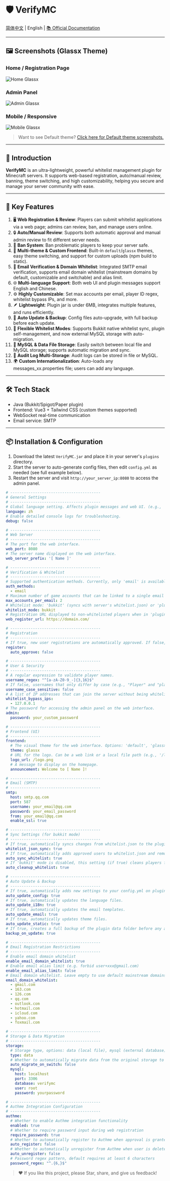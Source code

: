 # 🛡️ VerifyMC

[简体中文](README_zh.md) | English | [📚 Official Documentation](https://kitemc.com/docs/VerifyMC/)

---

## 🖼️ Screenshots (Glassx Theme)

### Home / Registration Page
![Home Glassx](docs/screenshot-home-glassx.png)

### Admin Panel
![Admin Glassx](docs/screenshot-admin-glassx.png)

### Mobile / Responsive
![Mobile Glassx](docs/screenshot-mobile-glassx.png)

> Want to see Default theme? [Click here for Default theme screenshots.](./README_default.md)

---

## 🚀 Introduction

**VerifyMC** is an ultra-lightweight, powerful whitelist management plugin for Minecraft servers. It supports web-based registration, auto/manual review, banning, theme switching, and high customizability, helping you secure and manage your server community with ease.

---

## 📝 Key Features

1. 🖥️ **Web Registration & Review**: Players can submit whitelist applications via a web page; admins can review, ban, and manage users online.
2. 🔒 **Auto/Manual Review**: Supports both automatic approval and manual admin review to fit different server needs.
3. 🚫 **Ban System**: Ban problematic players to keep your server safe.
4. 🎨 **Multi-theme & Custom Frontend**: Built-in `default`/`glassx` themes, easy theme switching, and support for custom uploads (npm build to static).
5. 📨 **Email Verification & Domain Whitelist**: Integrated SMTP email verification, supports email domain whitelist (mainstream domains by default, customizable and switchable) and alias limit.
6. 🌐 **Multi-language Support**: Both web UI and plugin messages support English and Chinese.
7. ⚙️ **Highly Customizable**: Set max accounts per email, player ID regex, whitelist bypass IPs, and more.
8. 🪶 **Lightweight**: Plugin jar is under 6MB, integrates multiple features, and runs efficiently.
9. 🔄 **Auto Update & Backup**: Config files auto-upgrade, with full backup before each update.
10. 🧩 **Flexible Whitelist Modes**: Supports Bukkit native whitelist sync, plugin self-management, and now external MySQL storage with auto-migration.
11. 💾 **MySQL & Data File Storage**: Easily switch between local file and MySQL storage; supports automatic migration and sync.
12. 📝 **Audit Log Multi-Storage**: Audit logs can be stored in file or MySQL.
13. 🌍 **Custom Internationalization**: Auto-loads any messages_xx.properties file; users can add any language.

---

## 🛠️ Tech Stack

- Java (Bukkit/Spigot/Paper plugin)
- Frontend: Vue3 + Tailwind CSS (custom themes supported)
- WebSocket real-time communication
- Email service: SMTP

---

## 📦 Installation & Configuration

1. Download the latest `VerifyMC.jar` and place it in your server's `plugins` directory.
2. Start the server to auto-generate config files, then edit `config.yml` as needed (see full example below).
3. Restart the server and visit `http://your_server_ip:8080` to access the admin panel.

```yaml
# ----------------------------------------
# General Settings
# ----------------------------------------
# Global language setting. Affects plugin messages and web UI. (e.g., 'zh', 'en')
language: zh
# Enable detailed console logs for troubleshooting.
debug: false

# ----------------------------------------
# Web Server
# ----------------------------------------
# The port for the web interface.
web_port: 8080
# The server name displayed on the web interface.
web_server_prefix: '[ Name ]'

# ----------------------------------------
# Verification & Whitelist
# ----------------------------------------
# Supported authentication methods. Currently, only 'email' is available.
auth_methods:
  - email
# Maximum number of game accounts that can be linked to a single email address.
max_accounts_per_email: 2
# Whitelist mode: 'bukkit' (syncs with server's whitelist.json) or 'plugin' (uses internal database).
whitelist_mode: bukkit
# Registration URL displayed to non-whitelisted players when in 'plugin' mode.
web_register_url: https://domain.com/

# ----------------------------------------
# Registration
# ----------------------------------------
# If true, new user registrations are automatically approved. If false, they require manual admin approval.
register:
  auto_approve: false

# ----------------------------------------
# User & Security
# ----------------------------------------
# A regular expression to validate player names.
username_regex: "^[a-zA-Z0-9_-]{3,16}$"
# If false, usernames that only differ by case (e.g., "Player" and "player") are treated as the same.
username_case_sensitive: false
# A list of IP addresses that can join the server without being whitelisted.
whitelist_bypass_ips:
  - 127.0.0.1
# The password for accessing the admin panel on the web interface.
admin:
  password: your_custom_password

# ----------------------------------------
# Frontend (UI)
# ----------------------------------------
frontend:
  # The visual theme for the web interface. Options: 'default', 'glassx'.
  theme: glassx
  # URL for the logo. Can be a web link or a local file path (e.g., '/logo.png').
  logo_url: /logo.png
  # A message to display on the homepage.
  announcement: Welcome to [ Name ]!

# ----------------------------------------
# Email (SMTP)
# ----------------------------------------
smtp:
  host: smtp.qq.com
  port: 587
  username: your_email@qq.com
  password: your_email_password
  from: your_email@qq.com
  enable_ssl: true

# ----------------------------------------
# Sync Settings (for bukkit mode)
# ----------------------------------------
# If true, automatically syncs changes from whitelist.json to the plugin's database.
whitelist_json_sync: true
# If true, automatically adds approved users to whitelist.json and removes banned/deleted users.
auto_sync_whitelist: true
# If 'bukkit' mode is disabled, this setting (if true) cleans players from whitelist.json.
auto_cleanup_whitelist: true

# ----------------------------------------
# Auto Update & Backup
# ----------------------------------------
# If true, automatically adds new settings to your config.yml on plugin updates.
auto_update_config: true
# If true, automatically updates the language files.
auto_update_i18n: true
# If true, automatically updates the email templates.
auto_update_email: true
# If true, automatically updates theme files.
auto_update_static: true
# If true, creates a full backup of the plugin data folder before any auto-updates.
backup_on_update: true 

# ----------------------------------------
# Email Registration Restrictions
# ----------------------------------------
# Enable email domain whitelist
enable_email_domain_whitelist: true
# Enable email alias limit (e.g. forbid user+xxx@gmail.com)
enable_email_alias_limit: false
# Email domain whitelist. Leave empty to use default mainstream domains
email_domain_whitelist:
  - gmail.com
  - 163.com
  - 126.com
  - qq.com
  - outlook.com
  - hotmail.com
  - icloud.com
  - yahoo.com
  - foxmail.com 

# ----------------------------------------
# Storage & Data Migration
# ----------------------------------------
storage:
  # Storage type, options: data (local file), mysql (external database)
  type: data
  # Whether to automatically migrate data from the original storage to the new storage when switching storage.type (e.g., data→mysql or mysql→data)
  auto_migrate_on_switch: false
  mysql:
    host: localhost
    port: 3306
    database: verifymc
    user: root
    password: yourpassword 

# ----------------------------------------
# Authme Integration Configuration
# ----------------------------------------
authme:
  # Whether to enable Authme integration functionality
  enabled: true
  # Whether to require password input during web registration
  require_password: true
  # Whether to automatically register to Authme when approval is granted
  auto_register: false
  # Whether to automatically unregister from Authme when user is deleted
  auto_unregister: false
  # Password regex pattern, default requires at least 6 characters
  password_regex: "^.{6,}$" 
```
> ❤️ If you like this project, please Star, share, and give us feedback!